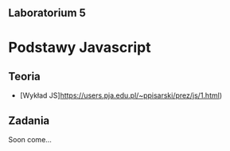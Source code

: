 ## Laboratorium 5

# Podstawy Javascript

## Teoria

* [Wykład JS]https://users.pja.edu.pl/~ppisarski/prez/js/1.html)

## Zadania

Soon come...

